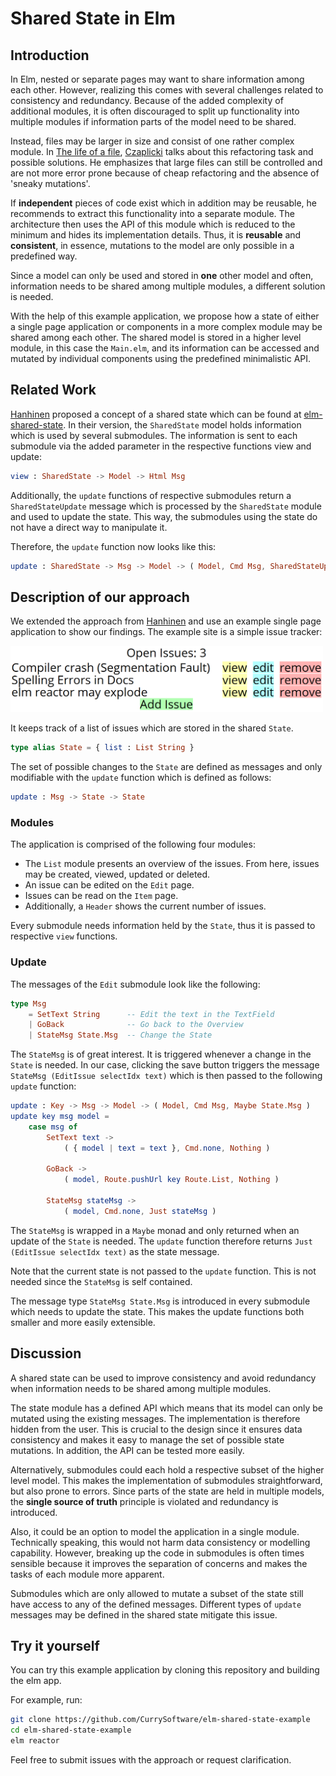 # Shared State in Elm

## Introduction

In Elm, nested or separate pages may want to share information among each other.
However, realizing this comes with several challenges related to consistency and redundancy.
Because of the added complexity of additional modules, it is often discouraged to split up functionality into multiple modules if information parts of the model need to be shared.

Instead, files may be larger in size and consist of one rather complex module.
In [The life of a file](https://www.youtube.com/watch?v=XpDsk374LDE), [Czaplicki](https://github.com/evancz) talks about this refactoring task and possible solutions.
He emphasizes that large files can still be controlled and are not more error prone because of cheap refactoring and the absence of 'sneaky mutations'.

If **independent** pieces of code exist which in addition may be reusable, he recommends to extract this functionality into a separate module.
The architecture then uses the API of this module which is reduced to the minimum and hides its implementation details.
Thus, it is **reusable** and **consistent**, in essence, mutations to the model are only possible in a predefined way.

Since a model can only be used and stored in **one** other model and often, information needs to be shared among multiple modules, a different solution is needed.

With the help of this example application, we propose how a state of either a single page application or components in a more complex module may be shared among each other.
The shared model is stored in a higher level module, in this case the `Main.elm`, and its information can be accessed and mutated by individual components using the predefined minimalistic API.

## Related Work

[Hanhinen](https://github.com/ohanhi) proposed a concept of a shared state which can be found at
[elm-shared-state](https://github.com/ohanhi/elm-shared-state).
In their version, the `SharedState` model holds information which is used by several submodules.
The information is sent to each submodule via the added parameter in the respective functions view and update:

```elm
view : SharedState -> Model -> Html Msg
```

Additionally, the `update` functions of respective submodules return a `SharedStateUpdate` message which is processed by the `SharedState` module and used to update the state.
This way, the submodules using the state do not have a direct way to manipulate it.

Therefore, the `update` function now looks like this:

```elm
update : SharedState -> Msg -> Model -> ( Model, Cmd Msg, SharedStateUpdate )
```

## Description of our approach

We extended the approach from [Hanhinen](https://github.com/ohanhi) and use an example single page application to show our findings.
The example site is a simple issue tracker:

 <img src="resources/ListView.png" alt="List of Issues" width="500"> 

It keeps track of a list of issues which are stored in the shared `State`.

```elm
type alias State = { list : List String }
```

The set of possible changes to the `State` are defined as messages and only modifiable with the `update` function which is defined as follows:

```elm
update : Msg -> State -> State
```

### Modules

The application is comprised of the following four modules:

- The `List` module presents an overview of the issues. From here, issues may be created, viewed, updated or deleted.
- An issue can be edited on the `Edit` page.
- Issues can be read on the `Item` page.
- Additionally, a `Header` shows the current number of issues.

Every submodule needs information held by the `State`, thus it is passed to respective `view` functions.

### Update

The messages of the `Edit` submodule look like the following:

```elm
type Msg
    = SetText String      -- Edit the text in the TextField
    | GoBack              -- Go back to the Overview
    | StateMsg State.Msg  -- Change the State
```
The `StateMsg` is of great interest.
It is triggered whenever a change in the `State` is needed.
In our case, clicking the save button triggers the message `StateMsg (EditIssue selectIdx text)` which is then passed to the following `update` function:

```elm
update : Key -> Msg -> Model -> ( Model, Cmd Msg, Maybe State.Msg )
update key msg model =
    case msg of
        SetText text ->
            ( { model | text = text }, Cmd.none, Nothing )

        GoBack ->
            ( model, Route.pushUrl key Route.List, Nothing )

        StateMsg stateMsg ->
            ( model, Cmd.none, Just stateMsg )
```

The `StateMsg` is wrapped in a `Maybe` monad and only returned when an update of the `State` is needed.
The `update` function therefore returns `Just (EditIssue selectIdx text)` as the state message.

Note that the current state is not passed to the `update` function.
This is not needed since the `StateMsg` is self contained.

The message type `StateMsg State.Msg` is introduced in every submodule which needs to update the state.
This makes the update functions both smaller and more easily extensible.

## Discussion

<!--Overview-->
A shared state can be used to improve consistency and avoid redundancy when information needs to be shared among multiple modules.

<!--Advantages-->
The state module has a defined API which means that its model can only be mutated using the existing messages.
The implementation is therefore hidden from the user.
This is crucial to the design since it ensures data consistency and makes it easy to manage the set of possible state mutations.
In addition, the API can be tested more easily.

<!--Alternatives-->
Alternatively, submodules could each hold a respective subset of the higher level model.
This makes the implementation of submodules straightforward, but also prone to errors.
Since parts of the state are held in multiple models, the **single source of truth** principle is violated and redundancy is introduced.

Also, it could be an option to model the application in a single module.
Technically speaking, this would not harm data consistency or modelling capability.
However, breaking up the code in submodules is often times sensible because it improves the separation of concerns and makes the tasks of each module more apparent.

<!--Problems-->
Submodules which are only allowed to mutate a subset of the state still have access to any of the defined messages.
Different types of `update` messages may be defined in the shared state mitigate this issue.
<!--TODO Example for this-->


## Try it yourself

You can try this example application by cloning this repository and building the elm app.

For example, run:

```sh
git clone https://github.com/CurrySoftware/elm-shared-state-example
cd elm-shared-state-example
elm reactor
```

Feel free to submit issues with the approach or request clarification.